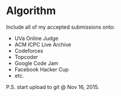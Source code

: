 # Algorithm

Include all of my accepted submissions onto: 

- UVa Online Judge
- ACM ICPC Live Archive
- Codeforces
- Topcoder
- Google Code Jam
- Facebook Hacker Cup
- etc.

P.S. start upload to git @ Nov 16, 2015.
